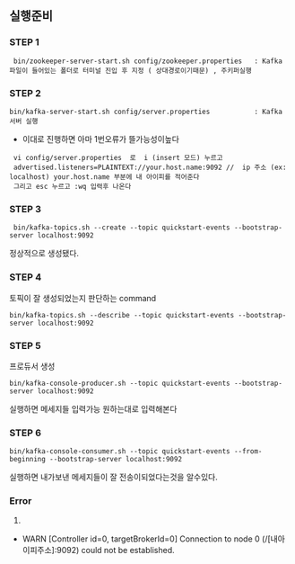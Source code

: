 


## 실행준비 


### STEP 1
```  
 bin/zookeeper-server-start.sh config/zookeeper.properties   : Kafka 파일이 들어있는 폴더로 터미널 진입 후 지정 ( 상대경로이기때문) , 주키퍼실행
```
### STEP 2
``` 
bin/kafka-server-start.sh config/server.properties           : Kafka 서버 실행
```

- 이대로 진행하면 아마   1번오류가 뜰가능성이높다
``` 
 vi config/server.properties  로  i (insert 모드) 누르고 
 advertised.listeners=PLAINTEXT://your.host.name:9092 //  ip 주소 (ex: localhost) your.host.name 부분에 내 아이피를 적어준다
 그리고 esc 누르고 :wq 입력후 나온다
```

### STEP 3
```
 bin/kafka-topics.sh --create --topic quickstart-events --bootstrap-server localhost:9092
```
정상적으로 생성됐다.

### STEP 4
토픽이 잘 생성되었는지 판단하는 command
```
bin/kafka-topics.sh --describe --topic quickstart-events --bootstrap-server localhost:9092
```

### STEP 5
프로듀서 생성
```
bin/kafka-console-producer.sh --topic quickstart-events --bootstrap-server localhost:9092 
```
실행하면 메세지들 입력가능 
원하는대로 입력해본다 

### STEP 6

```
bin/kafka-console-consumer.sh --topic quickstart-events --from-beginning --bootstrap-server localhost:9092
```
실행하면 내가보낸 메세지들이 잘 전송이되었다는것을 알수있다.





























### Error
1.
- WARN [Controller id=0, targetBrokerId=0] Connection to node 0 (/[내아이피주소]:9092) could not be established. 
